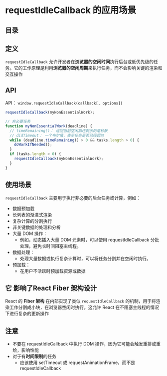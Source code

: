 
# requestIdleCallback 的应用场景



## 目录
<!-- toc -->
 ## 定义 

`requestIdleCallback` 允许开发者在**浏览器的空闲时间**执行后台或低优先级的任务。它的工作原理是利用**浏览器的空闲周期**来执行任务，而不会影响关键的渲染和交互操作

## API 

API： `window.requestIdleCallback(callback[, options])`
 
```javascript
requestIdleCallback(myNonEssentialWork);

// 非必要任务
function myNonEssentialWork(deadline) {
  // timeRemaining()： 返回当前空闲期还剩余的毫秒数
  // didTimeout： 一个布尔值，表示任务是否已经超时
  while (deadline.timeRemaining() > 0 && tasks.length > 0) {
    doWorkIfNeeded();
  }
  if (tasks.length > 0) {
    requestIdleCallback(myNonEssentialWork);
  }
}

```

## 使用场景

`requestIdleCallback` 主要用于执行非必要的后台任务或计算，例如：
- 数据预加载
- 长列表的渐进式渲染
- 复杂计算的分割执行
- 非关键数据的处理和分析
- 大量 DOM 操作：
	- 例如，动态插入大量 DOM 元素时，可以使用 requestIdleCallback 分批处理，避免长时间阻塞主线程。
- 数据处理：
	- 处理大量数据或执行复杂计算时，可以将任务分割并在空闲时执行。
- 预加载：
	- 在用户不活跃时预加载资源或数据

## 它 影响了React Fiber 架构设计

React 的 **Fiber 架构** 在内部实现了类似 `requestIdleCallback` 的机制，用于将渲染工作分割成小块，在浏览器空闲时执行。这允许 React 在不阻塞主线程的情况下进行复杂的更新操作

## 注意

- 不要在 requestIdleCallback 中执行 DOM 操作，因为它可能会触发重排或重绘，影响性能
- 对于有**时间限制**的任务
	- 应该使用 setTimeout 或 requestAnimationFrame，而不是 requestIdleCallback